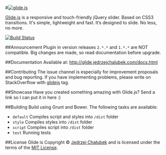 #[![glide.js](http://glide.jedrzejchalubek.com/images/glide-logotype.png)](http://glide.jedrzejchalubek.com)

[Glide.js](http://glide.jedrzejchalubek.com) is a responsive and touch-friendly jQuery slider. Based on CSS3 transitions. It's simple, lightweight and fast. It’s designed to slide. No less, no more.

[![Build Status](https://travis-ci.org/jedrzejchalubek/Glide.js.svg?branch=master)](https://travis-ci.org/jedrzejchalubek/Glide.js)

##Announcement
Plugin in version releases `2.*.*` and `1.*.*` are NOT compatible. Big changes are made, so read documentation before upgrade.

##Documentation
Available at: http://glide.jedrzejchalubek.com/docs.html

##Contributing
The issue channel is especially for improvement proposals and bug reporting. If you have implementing problems, please write on StackOverflow with [glidejs](http://stackoverflow.com/questions/tagged/glidejs) tag.

##Showcase
Have you created something amazing with Glide.js? Send a link so I can put it in here :)

##Building
Build using Grunt and Bower. The following tasks are available:
- `default` Compiles script and styles into `/dist` folder
- `style` Compiles styles into `/dist` folder
- `script` Compiles script into `/dist` folder
- `test` Running tests

##License
Glide is Copyright © [Jędrzej Chałubek](http://jedrzejchalubek.com) and is licensed under the terms of the [MIT License](http://opensource.org/licenses/MIT).
